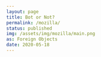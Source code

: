 ```yaml
---
layout: page
title: Bot or Not?
permalink: /mozilla/
status: published
img: /assets/img/mozilla/main.png
as: Foreign Objects
date: 2020-05-18
---
```



